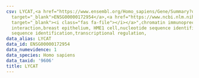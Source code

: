 ```yaml
---
csv: LYCAT,<a href="https://www.ensembl.org/Homo_sapiens/Gene/Summary?db=core;g=ENSG00000172954"
  target="_blank">ENSG00000172954</a>,<a href="https://www.ncbi.nlm.nih.gov/pubmed/22863008"
  target="_blank"><i class="fas fa-file"></i></a>",chromatin immunoprecipitation assay,direct
  interaction,breast epithelium, HME1 cell,nucleotide sequence identification,nucleotide
  sequence identification,transcriptional regulation,
data_alias: LYCAT
data_id: ENSG00000172954
data_numevidence: 1
data_species: Homo sapiens
data_taxid: '9606'
title: LYCAT
---
```

